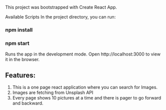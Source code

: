 This project was bootstrapped with Create React App.

Available Scripts
In the project directory, you can run:

### npm install
### npm start
Runs the app in the development mode.
Open http://localhost:3000 to view it in the browser.

## Features:

1. This is a one page react application where you can search for Images.
2. Images are fetching from Unsplash API
3. Every page shows 10 pictures at a time and there is pager to go forward and backward.
